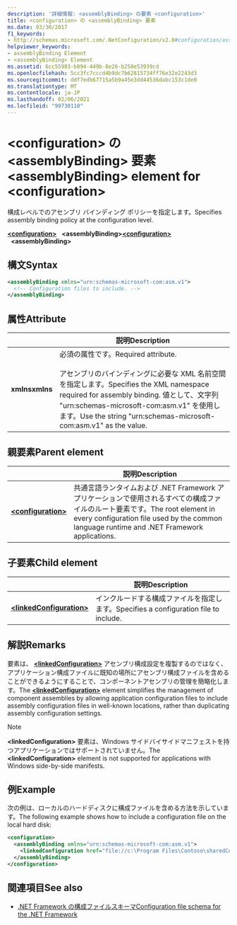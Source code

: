```yaml
---
description: '詳細情報: <assemblyBinding> の要素 <configuration>'
title: <configuration> の <assemblyBinding> 要素
ms.date: 03/30/2017
f1_keywords:
- http://schemas.microsoft.com/.NetConfiguration/v2.0#configuration/assemblyBinding
helpviewer_keywords:
- assemblyBinding Element
- <assemblyBinding> Element
ms.assetid: 6cc55983-b894-449b-8e26-b258e53939cd
ms.openlocfilehash: 5cc3fc7cccd4b9dc7b62815734ff76e32e2243d3
ms.sourcegitcommit: ddf7edb67715a5b9a45e3dd44536dabc153c1de0
ms.translationtype: MT
ms.contentlocale: ja-JP
ms.lasthandoff: 02/06/2021
ms.locfileid: "99730110"
---
```

# <a name="assemblybinding-element-for-configuration"></a><span data-ttu-id="3288f-103">\<configuration> の \<assemblyBinding> 要素</span><span class="sxs-lookup"><span data-stu-id="3288f-103">\<assemblyBinding> element for \<configuration></span></span>

<span data-ttu-id="3288f-104">構成レベルでのアセンブリ バインディング ポリシーを指定します。</span><span class="sxs-lookup"><span data-stu-id="3288f-104">Specifies assembly binding policy at the configuration level.</span></span>

<span data-ttu-id="3288f-105">[**\<configuration>**](configuration-element.md) &nbsp;&nbsp;**\<assemblyBinding>**</span><span class="sxs-lookup"><span data-stu-id="3288f-105">[**\<configuration>**](configuration-element.md) &nbsp;&nbsp;**\<assemblyBinding>**</span></span>

## <a name="syntax"></a><span data-ttu-id="3288f-106">構文</span><span class="sxs-lookup"><span data-stu-id="3288f-106">Syntax</span></span>

```xml
<assemblyBinding xmlns="urn:schemas-microsoft-com:asm.v1">
  <!-- Configuration files to include. -->
</assemblyBinding>
```

## <a name="attribute"></a><span data-ttu-id="3288f-107">属性</span><span class="sxs-lookup"><span data-stu-id="3288f-107">Attribute</span></span>

|           | <span data-ttu-id="3288f-108">説明</span><span class="sxs-lookup"><span data-stu-id="3288f-108">Description</span></span> |
| --------- | ----------- |
| <span data-ttu-id="3288f-109">**xmlns**</span><span class="sxs-lookup"><span data-stu-id="3288f-109">**xmlns**</span></span> | <span data-ttu-id="3288f-110">必須の属性です。</span><span class="sxs-lookup"><span data-stu-id="3288f-110">Required attribute.</span></span><br><br><span data-ttu-id="3288f-111">アセンブリのバインディングに必要な XML 名前空間を指定します。</span><span class="sxs-lookup"><span data-stu-id="3288f-111">Specifies the XML namespace required for assembly binding.</span></span> <span data-ttu-id="3288f-112">値として、文字列 "urn:schemas-microsoft-com:asm.v1" を使用します。</span><span class="sxs-lookup"><span data-stu-id="3288f-112">Use the string "urn:schemas-microsoft-com:asm.v1" as the value.</span></span> |

## <a name="parent-element"></a><span data-ttu-id="3288f-113">親要素</span><span class="sxs-lookup"><span data-stu-id="3288f-113">Parent element</span></span>

|     | <span data-ttu-id="3288f-114">説明</span><span class="sxs-lookup"><span data-stu-id="3288f-114">Description</span></span> |
| --- | ----------- |
| [**\<configuration>**](configuration-element.md) | <span data-ttu-id="3288f-115">共通言語ランタイムおよび .NET Framework アプリケーションで使用されるすべての構成ファイルのルート要素です。</span><span class="sxs-lookup"><span data-stu-id="3288f-115">The root element in every configuration file used by the common language runtime and .NET Framework applications.</span></span> |

## <a name="child-element"></a><span data-ttu-id="3288f-116">子要素</span><span class="sxs-lookup"><span data-stu-id="3288f-116">Child element</span></span>

|     | <span data-ttu-id="3288f-117">説明</span><span class="sxs-lookup"><span data-stu-id="3288f-117">Description</span></span> |
| --- | ----------- |
| [**\<linkedConfiguration>**](linkedconfiguration-element.md) | <span data-ttu-id="3288f-118">インクルードする構成ファイルを指定します。</span><span class="sxs-lookup"><span data-stu-id="3288f-118">Specifies a configuration file to include.</span></span> |

## <a name="remarks"></a><span data-ttu-id="3288f-119">解説</span><span class="sxs-lookup"><span data-stu-id="3288f-119">Remarks</span></span>

<span data-ttu-id="3288f-120">要素は、 [**\<linkedConfiguration>**](linkedconfiguration-element.md) アセンブリ構成設定を複製するのではなく、アプリケーション構成ファイルに既知の場所にアセンブリ構成ファイルを含めることができるようにすることで、コンポーネントアセンブリの管理を簡略化します。</span><span class="sxs-lookup"><span data-stu-id="3288f-120">The [**\<linkedConfiguration>**](linkedconfiguration-element.md) element simplifies the management of component assemblies by allowing application configuration files to include assembly configuration files in well-known locations, rather than duplicating assembly configuration settings.</span></span>

> [!NOTE]
> <span data-ttu-id="3288f-121">**\<linkedConfiguration>** 要素は、Windows サイドバイサイドマニフェストを持つアプリケーションではサポートされていません。</span><span class="sxs-lookup"><span data-stu-id="3288f-121">The **\<linkedConfiguration>** element is not supported for applications with Windows side-by-side manifests.</span></span>

## <a name="example"></a><span data-ttu-id="3288f-122">例</span><span class="sxs-lookup"><span data-stu-id="3288f-122">Example</span></span>

<span data-ttu-id="3288f-123">次の例は、ローカルのハードディスクに構成ファイルを含める方法を示しています。</span><span class="sxs-lookup"><span data-stu-id="3288f-123">The following example shows how to include a configuration file on the local hard disk:</span></span>

```xml
<configuration>
  <assemblyBinding xmlns="urn:schemas-microsoft-com:asm.v1">
    <linkedConfiguration href="file://c:\Program Files\Contoso\sharedConfig.xml" />
  </assemblyBinding>
</configuration>
```

## <a name="see-also"></a><span data-ttu-id="3288f-124">関連項目</span><span class="sxs-lookup"><span data-stu-id="3288f-124">See also</span></span>

- [<span data-ttu-id="3288f-125">.NET Framework の構成ファイルスキーマ</span><span class="sxs-lookup"><span data-stu-id="3288f-125">Configuration file schema for the .NET Framework</span></span>](index.md)
